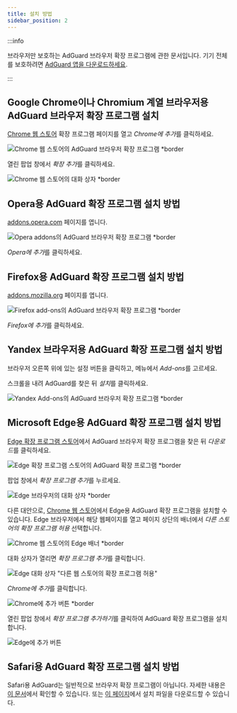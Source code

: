 ```yaml
---
title: 설치 방법
sidebar_position: 2
---
```


:::info

브라우저만 보호하는 AdGuard 브라우저 확장 프로그램에 관한 문서입니다. 기기 전체를 보호하려면 [AdGuard 앱을 다운로드하세요](https://agrd.io/download-kb-adblock).

:::

## Google Chrome이나 Chromium 계열 브라우저용 AdGuard 브라우저 확장 프로그램 설치

[Chrome 웹 스토어](https://agrd.io/extension_chrome) 확장 프로그램 페이지를 열고 *Chrome에 추가*를 클릭하세요.

![Chrome 웹 스토어의 AdGuard 브라우저 확장 프로그램 *border](https://cdn.adtidy.org/content/Kb/ad_blocker/browser_extension/ad_blocker_browser_extension_chrome.png)

열린 팝업 창에서 *확장 추가*를 클릭하세요.

![Chrome 웹 스토어의 대화 상자 *border](https://cdn.adtidy.org/content/Kb/ad_blocker/browser_extension/ad_blocker_browser_extension_chrome1.png)

## Opera용 AdGuard 확장 프로그램 설치 방법

[addons.opera.com](https://agrd.io/extension_opera) 페이지를 엽니다.

![Opera addons의 AdGuard 브라우저 확장 프로그램 *border](https://cdn.adtidy.org/content/Kb/ad_blocker/browser_extension/ad_blocker_browser_extension_opera.png)

*Opera에 추가*를 클릭하세요.

## Firefox용 AdGuard 확장 프로그램 설치 방법

[addons.mozilla.org](https://agrd.io/extension_firefox) 페이지를 엽니다.

![Firefox add-ons의 AdGuard 브라우저 확장 프로그램 *border](https://cdn.adtidy.org/content/Kb/ad_blocker/browser_extension/ad_blocker_browser_extension_firefox.png)

*Firefox에 추가*를 클릭하세요.

## Yandex 브라우저용 AdGuard 확장 프로그램 설치 방법

브라우저 오른쪽 위에 있는 설정 버튼을 클릭하고, 메뉴에서 *Add-ons*를 고르세요.

스크롤을 내려 AdGuard를 찾은 뒤 *설치*를 클릭하세요.

![Yandex Add-ons의 AdGuard 브라우저 확장 프로그램 *border](https://cdn.adtidy.org/content/Kb/ad_blocker/browser_extension/ad_blocker_browser_extension_yandex.png)

## Microsoft Edge용 AdGuard 확장 프로그램 설치 방법

[Edge 확장 프로그램 스토어](https://agrd.io/extension_edge)에서 AdGuard 브라우저 확장 프로그램을 찾은 뒤 *다운로드*를 클릭하세요.

![Edge 확장 프로그램 스토어의 AdGuard 확장 프로그램 *border](https://cdn.adtidy.org/content/Kb/ad_blocker/browser_extension/ad_blocker_browser_extension_edge.png)

팝업 창에서 *확장 프로그램 추가*를 누르세요.

![Edge 브라우저의 대화 상자 *border](https://cdn.adtidy.org/content/Kb/ad_blocker/browser_extension/ad_blocker_browser_extension_edge1.png)

다른 대안으로, [Chrome 웹 스토어](https://agrd.io/extension_chrome)에서 Edge용 AdGuard 확장 프로그램을 설치할 수 있습니다. Edge 브라우저에서 해당 웹페이지를 열고 페이지 상단의 배너에서 *다른 스토어의 확장 프로그램 허용* 선택합니다.

![Chrome 웹 스토어의 Edge 배너 *border](https://cdn.adtidy.org/content/Kb/ad_blocker/browser_extension/edge_banner.jpg)

대화 상자가 열리면 *확장 프로그램 추가*를 클릭합니다.

![Edge 대화 상자 "다른 웹 스토어의 확장 프로그램 허용"](https://cdn.adtidy.org/content/Kb/ad_blocker/browser_extension/allow_from_stores.jpg)

*Chrome에 추가*를 클릭합니다.

![Chrome에 추가 버튼 *border](https://cdn.adtidy.org/content/Kb/ad_blocker/browser_extension/add_to_chrome.jpg)

열린 팝업 창에서 *확장 프로그램 추가하기*를 클릭하여 AdGuard 확장 프로그램을 설치합니다.

![Edge에 추가 버튼](https://cdn.adtidy.org/content/Kb/ad_blocker/browser_extension/add_to_edge.jpg)

## Safari용 AdGuard 확장 프로그램 설치 방법

Safari용 AdGuard는 일반적으로 브라우저 확장 프로그램이 아닙니다. 자세한 내용은 [이 문서](/adguard-for-safari/overview)에서 확인할 수 있습니다. 또는 [이 페이지](https://agrd.io/safari_release)에서 설치 파일을 다운로드할 수 있습니다.
